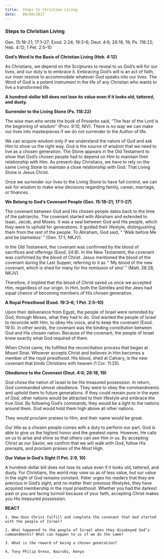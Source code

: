 ```yaml
---
title:  Steps to Christian Living
date:   09/04/2017
---
```


### Steps to Christian Living

Gen. 15:18–21; 17:1–27; Exod. 2:24; 19:3–6; Deut. 4:6; 26:18, 19; Ps. 118:22; Heb. 4:12; 1 Pet. 2:5–10

**God’s Word Is the Basis of Christian Living (Heb. 4:12)**

As Christians, we depend on the Scriptures to reveal to us God’s will for our lives, and our duty is to embrace it. Embracing God’s will is an act of faith, our inner resolve to accommodate whatever God speaks into our lives. The Word of God is a potent instrument in the life of any Christian who wants to live a transformed life.

**A hundred-dollar bill does not lose its value even if it looks old, tattered, and dusty.**

**Surrender to the Living Stone (Ps. 118:22)**

The wise man who wrote the book of Proverbs said, “The fear of the Lord is the beginning of wisdom” (Prov. 9:10, NIV). There is no way we can make our lives into masterpieces if we do not surrender to the Author of life.

We can acquire wisdom only if we understand the nature of God and ask Him to show us the right way. God is the source of wisdom that we need to live as a chosen generation. The Stone appears in the Old Testament to show that God’s chosen people had to depend on Him to maintain their relationship with Him. As present-day Christians, we have to rely on the same Living Stone to maintain a close relationship with God. That Living Stone is Jesus Christ.

Once we surrender our lives to the Living Stone to have full control, we can ask for wisdom to make wise decisions regarding family, career, marriage, or finances.

**We Belong to God’s Covenant People (Gen. 15:18–21; 17:1–27)**

The covenant between God and His chosen people dates back to the time of the patriarchs. The covenant started with Abraham and extended to Isaac, Jacob, and Moses. It was a seal between God and His people, which they were to uphold for generations. It guided their lifestyle, distinguishing them from the rest of the people. To Abraham, God said, “ ‘Walk before Me and be blameless’ ” (Gen. 17:1, NKJV).

In the Old Testament, the covenant was confirmed by the blood of sacrifices and offerings (Exod. 24:8). In the New Testament, the covenant was confirmed by the blood of Christ. Jesus mentioned the blood of the covenant during the Last Supper, referring to it as “ ‘My blood of the new covenant, which is shed for many for the remission of sins’ ” (Matt. 26:28, NKJV).

Therefore, it implied that the blood of Christ saved us once we accepted Him, regardless of our origin. In Him, both the Gentiles and the Jews had equal chance of becoming members of His chosen generation.

**A Royal Priesthood (Exod. 19:3–6; 1 Pet. 2:5–10)**

Upon their deliverance from Egypt, the people of Israel were reminded by God, through Moses, what they had to do. God wanted the people of Israel to reconcile with Him, to obey His voice, and to keep the covenant (Exod. 19:5). In other words, the covenant was the binding constitution between God and His chosen nation. Because of the covenant, the people of Israel knew exactly what God required of them.

When Christ came, He fulfilled the reconciliation process that began at Mount Sinai. Whoever accepts Christ and believes in Him becomes a member of the royal priesthood. His blood, shed at Calvary, is the new covenant that binds Christians with heaven (1 Cor. 11:25).

**Obedience to the Covenant (Deut. 4:6; 26:18, 19)**

God chose the nation of Israel to be His treasured possession. In return, God commanded utmost obedience. They were to obey the commandments and uphold them to future generations. If they could remain pure in the eyes of God, other nations would be attracted to their lifestyle and embrace the true God. By following God’s commands, they would be a light to the nations around them. God would hold them high above all other nations.

They would proclaim praises to Him, and their name would be great.

Our title as a chosen people comes with a duty to perform our part. God is able to give us the highest honor and the greatest name. However, He calls on us to arise and shine so that others can see Him in us. By accepting Christ as our Savior, we confirm that we will walk with God, follow His precepts, and proclaim praises of the Most High.

**Our Value in God’s Sight (1 Pet. 2:9, 10)**

A hundred-dollar bill does not lose its value even if it looks old, tattered, and dusty. For Christians, the world may view us as of less value, but our value in the sight of God remains constant. Peter urges his readers that they are precious in God’s sight, and no matter their previous lifestyles, they have acquired membership in the royal priesthood. Whether you had the darkest past or you are facing turmoil because of your faith, accepting Christ makes you His treasured possession.

**REACT**

`1. How does Christ fulfill and complete the covenant that God started with the people of Israel?`

`2. What happened to the people of Israel when they disobeyed God’s commandments? What can happen to us if we do the same?`

`3. What is the reward of being a chosen generation?`

`4. Tony Philip Oreso, Nairobi, Kenya`